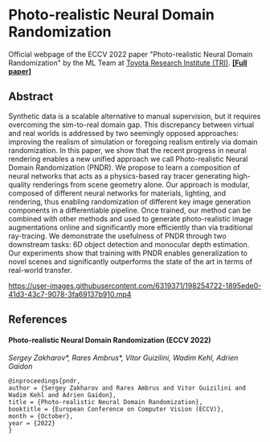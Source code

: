 # Photo-realistic Neural Domain Randomization

Official webpage of the ECCV 2022 paper "Photo-realistic Neural Domain Randomization" by the ML Team at [Toyota Research Institute (TRI)](https://www.tri.global/our-work/machine-learning).
[**[Full paper]**](https://arxiv.org/abs/2210.12682)

## Abstract
Synthetic data is a scalable alternative to manual supervision, but it requires overcoming the sim-to-real domain gap. This discrepancy between virtual and real worlds is addressed by two seemingly opposed approaches: improving the realism of simulation or foregoing realism entirely via domain randomization. In this paper, we show that the recent progress in neural rendering enables a new unified approach we call Photo-realistic Neural Domain Randomization (PNDR). We propose to learn a composition of neural networks that acts as a physics-based ray tracer generating high-quality renderings from scene geometry alone. Our approach is modular, composed of different neural networks for materials, lighting, and rendering, thus enabling randomization of different key image generation components in a differentiable pipeline. 
Once trained, our method can be combined with other methods and used to generate photo-realistic image augmentations online and significantly more efficiently than via traditional ray-tracing. We demonstrate the usefulness of PNDR through two downstream tasks: 6D object detection and monocular depth estimation. Our experiments show that training with PNDR enables generalization to novel scenes and significantly outperforms the state of the art in terms of real-world transfer.

https://user-images.githubusercontent.com/6319371/198254722-1895ede0-41d3-43c7-9078-3fa69137b910.mp4

## References

#### Photo-realistic Neural Domain Randomization (ECCV 2022)
*Sergey Zakharov\*, Rares Ambrus\*, Vitor Guizilini, Wadim Kehl, Adrien Gaidon*

```
@inproceedings{pndr,
author = {Sergey Zakharov and Rares Ambrus and Vitor Guizilini and Wadim Kehl and Adrien Gaidon},
title = {Photo-realistic Neural Domain Randomization},
booktitle = {European Conference on Computer Vision (ECCV)},
month = {October},
year = {2022}
}
```
